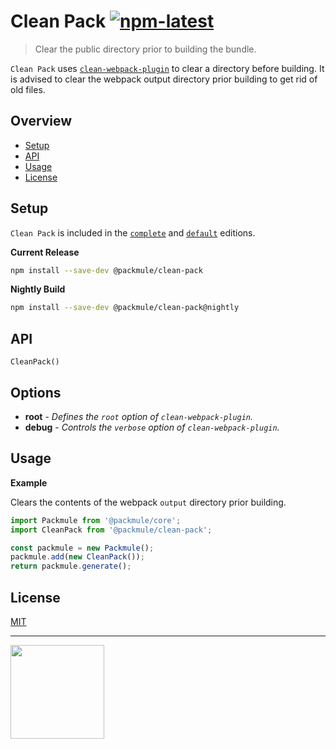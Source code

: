 # Clean Pack [![npm-latest]][npm]

> Clear the public directory prior to building the bundle.

`Clean Pack` uses [`clean-webpack-plugin`](https://github.com/johnagan/clean-webpack-plugin)
to clear a directory before building. It is advised to clear the
webpack output directory prior building to get rid of old files.

## Overview

-   [Setup](#setup)
-   [API](#api)
-   [Usage](#usage)
-   [License](#license)

## Setup

`Clean Pack` is included in the [`complete`][edition-complete] and [`default`][edition-default] editions.

**Current Release**

```bash
npm install --save-dev @packmule/clean-pack
```

**Nightly Build**

```bash
npm install --save-dev @packmule/clean-pack@nightly
```

## API

`CleanPack()`

## Options

-   **root** - _Defines the `root` option of `clean-webpack-plugin`._
-   **debug** - _Controls the `verbose` option of `clean-webpack-plugin`._

## Usage

**Example**

Clears the contents of the webpack `output` directory prior building.

```typescript
import Packmule from '@packmule/core';
import CleanPack from '@packmule/clean-pack';

const packmule = new Packmule();
packmule.add(new CleanPack());
return packmule.generate();
```

## License

[MIT](https://choosealicense.com/licenses/mit/)

---

[<img src="https://www.pixelart.at/fileadmin/images/logo-new/logo.svg" width="150">](https://www.pixelart.at/)

[packmule-hints]: https://www.npmjs.com/package/@packmule/core#hints
[packmule-api]: https://www.npmjs.com/package/@packmule/core#api
[npm]: https://www.npmjs.com/package/@packmule/clean-pack
[npm-latest]: https://img.shields.io/npm/v/@packmule/clean-pack/latest?color=%230AC2FF&label=release&style=for-the-badge
[edition-default]: https://www.npmjs.com/package/@packmule/default
[edition-complete]: https://www.npmjs.com/package/@packmule/complete

